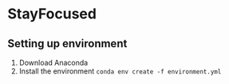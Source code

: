 # StayFocused

## Setting up environment

1. Download Anaconda
2. Install the environment `conda env create -f environment.yml`